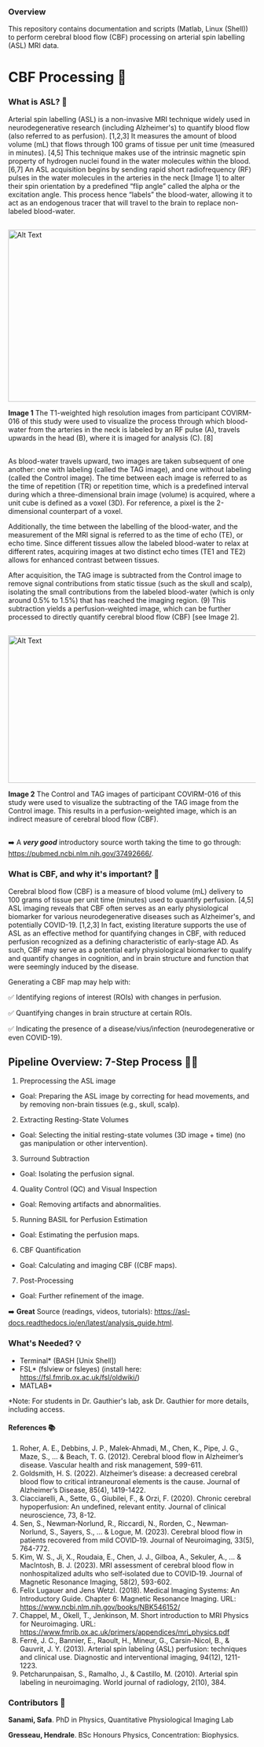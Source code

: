 ### Overview  
This repository contains documentation and scripts (Matlab, Linux (Shell)) to perform cerebral blood flow (CBF) processing on arterial spin labelling (ASL) MRI data. 

# CBF Processing 🧠

### What is ASL? 🤔
Arterial spin labelling (ASL) is a non-invasive MRI technique widely used in neurodegenerative research (including Alzheimer's) to quantify blood flow (also referred to as perfusion). [1,2,3] It measures the amount of blood volume (mL) that flows through 100 grams of tissue per unit time (measured in minutes). [4,5] This technique makes use of the intrinsic magnetic spin property of hydrogen nuclei found in the water molecules within the blood. [6,7] An ASL acquisition begins by sending rapid short radiofrequency (RF) pulses in the water molecules in the arteries in the neck [Image 1] to alter their spin orientation by a predefined “flip angle” called the alpha or the excitation angle. This process hence “labels” the blood-water, allowing it to act as an endogenous tracer that will travel to the brain to replace non-labeled blood-water. 

##
 
<img src="https://github.com/user-attachments/assets/d4e2f536-143b-4d6e-bc78-11b520a9133a" alt="Alt Text" width="1000" height="350">

**Image 1** The T1-weighted high resolution images from participant COVIRM-016 of this study were used to visualize the process through which blood-water from the arteries in the neck is labeled by an RF pulse (A), travels upwards in the head (B), where it is imaged for analysis (C). [8]

##

As blood-water travels upward, two images are taken subsequent of one another: one with labeling (called the TAG image), and one without labeling (called the Control image). The time between each image is referred to as the time of repetition (TR) or repetition time, which is a predefined interval during which a three-dimensional brain image (volume) is acquired, where a unit cube is defined as a voxel (3D). For reference, a pixel is the 2-dimensional counterpart of a voxel. 

Additionally, the time between the labelling of the blood-water, and the measurement of the MRI signal is referred to as the time of echo (TE), or echo time. Since different tissues allow the labeled blood-water to relax at different rates, acquiring images at two distinct echo times (TE1 and TE2) allows for enhanced contrast between tissues. 

After acquisition, the TAG image is subtracted from the Control image to remove signal contributions from static tissue (such as the skull and scalp), isolating the small contributions from the labeled blood-water (which is only around 0.5% to 1.5%) that has reached the imaging region. (9) This subtraction yields a perfusion-weighted image, which can be further processed to directly quantify cerebral blood flow (CBF) [see Image 2]. 

##

<img src="https://github.com/user-attachments/assets/b2094886-e3b5-4514-9dc5-c28b8e4577ef" alt="Alt Text" width="1000" height="300">

**Image 2** The Control and TAG images of participant COVIRM-016 of this study were used to visualize the subtracting of the TAG image from the Control image. This results in a perfusion-weighted image, which is an indirect measure of cerebral blood flow (CBF).

## 

➡️ A ***very good*** introductory source worth taking the time to go through: https://pubmed.ncbi.nlm.nih.gov/37492666/. 

### What is CBF, and why it's important? 🧐
Cerebral blood flow (CBF) is a measure of blood volume (mL) delivery to 100 grams of tissue per unit time (minutes) used to quantify perfusion. [4,5] ASL imaging reveals that CBF often serves as an early physiological biomarker for various neurodegenerative diseases such as Alzheimer's, and potentially COVID-19. [1,2,3] In fact, existing literature supports the use of ASL as an effective method for quantifying changes in CBF, with reduced perfusion recognized as a defining characteristic of early-stage AD. As such, CBF may serve as a potential early physiological biomarker to qualify and quantify changes in cognition, and in brain structure and function that were seemingly induced by the disease. 

Generating a CBF map may help with:

   ✅ Identifying regions of interest (ROIs) with changes in perfusion. 
   
   ✅ Quantifying changes in brain structure at certain ROIs.
   
   ✅ Indicating the presence of a disease/vius/infection (neurodegenerative or even COVID-19).
   

## Pipeline Overview: 7-Step Process 👩‍💻
1. Preprocessing the ASL image
- Goal: Preparing the ASL image by correcting for head movements, and by removing non-brain tissues (e.g., skull, scalp).
2. Extracting Resting-State Volumes 
- Goal: Selecting the initial resting-state volumes (3D image + time) (no gas manipulation or other intervention). 
3. Surround Subtraction
- Goal: Isolating the perfusion signal. 
4. Quality Control (QC) and Visual Inspection
- Goal: Removing artifacts and abnormalities. 
5. Running BASIL for Perfusion Estimation
- Goal: Estimating the perfusion maps. 
6. CBF Quantification
- Goal: Calculating and imaging CBF ((CBF maps).
7. Post-Processing
- Goal: Further refinement of the image. 

➡️ **Great** Source (readings, videos, tutorials): https://asl-docs.readthedocs.io/en/latest/analysis_guide.html.

### What's Needed? 💡
- Terminal* (BASH [Unix Shell])
- FSL* (fslview or fsleyes) (install here: https://fsl.fmrib.ox.ac.uk/fsl/oldwiki/) 
- MATLAB*

*Note: For students in Dr. Gauthier's lab, ask Dr. Gauthier for more details, including access. 

#### References 📚
1. Roher, A. E., Debbins, J. P., Malek-Ahmadi, M., Chen, K., Pipe, J. G., Maze, S., ... & Beach, T. G. (2012). Cerebral blood flow in Alzheimer’s disease. Vascular health and risk management, 599-611.
2. Goldsmith, H. S. (2022). Alzheimer’s disease: a decreased cerebral blood flow to critical intraneuronal elements is the cause. Journal of Alzheimer’s Disease, 85(4), 1419-1422.
3. Ciacciarelli, A., Sette, G., Giubilei, F., & Orzi, F. (2020). Chronic cerebral hypoperfusion: An undefined, relevant entity. Journal of clinical neuroscience, 73, 8-12.
4. Sen, S., Newman‐Norlund, R., Riccardi, N., Rorden, C., Newman‐Norlund, S., Sayers, S., ... & Logue, M. (2023). Cerebral blood flow in patients recovered from mild COVID‐19. Journal of Neuroimaging, 33(5), 764-772.
5. Kim, W. S., Ji, X., Roudaia, E., Chen, J. J., Gilboa, A., Sekuler, A., ... & MacIntosh, B. J. (2023). MRI assessment of cerebral blood flow in nonhospitalized adults who self‐isolated due to COVID‐19. Journal of Magnetic Resonance Imaging, 58(2), 593-602.
6. Felix Lugauer and Jens Wetzl. (2018). Medical Imaging Systems: An Introductory Guide. Chapter 6: Magnetic Resonance Imaging. URL: https://www.ncbi.nlm.nih.gov/books/NBK546152/
7. Chappel, M., Okell, T., Jenkinson, M. Short introduction to MRI Physics for Neuroimaging. URL: https://www.fmrib.ox.ac.uk/primers/appendices/mri_physics.pdf
8. Ferré, J. C., Bannier, E., Raoult, H., Mineur, G., Carsin-Nicol, B., & Gauvrit, J. Y. (2013). Arterial spin labeling (ASL) perfusion: techniques and clinical use. Diagnostic and interventional imaging, 94(12), 1211-1223.
9. Petcharunpaisan, S., Ramalho, J., & Castillo, M. (2010). Arterial spin labeling in neuroimaging. World journal of radiology, 2(10), 384.

### Contributors 📝
**Sanami, Safa**. PhD in Physics, Quantitative Physiological Imaging Lab

**Gresseau, Hendrale**. BSc Honours Physics, Concentration: Biophysics.
